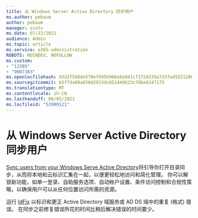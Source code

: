 ```yaml
---
title: 从 Windows Server Active Directory 同步用户
ms.author: pebaum
author: pebaum
manager: scotv
ms.date: 07/22/2021
audience: Admin
ms.topic: article
ms.service: o365-administration
ROBOTS: NOINDEX, NOFOLLOW
ms.custom:
- "12305"
- "9007383"
ms.openlocfilehash: 93d2f568de570ef995b966e8a941cf1724335e733fed5521280396516437d698
ms.sourcegitcommit: b5f7da89a650d2915dc652449623c78be6247175
ms.translationtype: MT
ms.contentlocale: zh-CN
ms.lasthandoff: 08/05/2021
ms.locfileid: "53909121"
---
```

# <a name="sync-users-from-your-windows-server-active-directory"></a>从 Windows Server Active Directory 同步用户

[Sync users from your Windows Serve Active Directory](https://admin.microsoft.com/AdminPortal/Home#/featureexplorer/security/Identity)将引导你打开目录同步，从而将本地和云标识汇集在一起，以便更轻松地访问和简化管理。 你可以解锁新功能，如单一登录、自助服务选项、自动帐户设置、条件访问控制和合规性策略，以确保用户可以从任何位置访问所需的资源。 

运行 [IdFix](https://admin.microsoft.com/Adminportal/Home?source=applauncher#/modernonboarding/IdentityWizard) 以标识和更正 Active Directory 域服务或 AD DS 域中的重复 (格式) 错误。 在同步之前修复错误所花的时间比稍后解决错误的时间要少。

